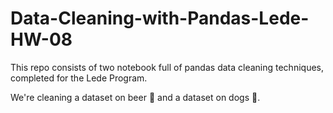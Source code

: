 # Data-Cleaning-with-Pandas-Lede-HW-08

This repo consists of two notebook full of pandas data cleaning techniques, completed for the Lede Program. 

We're cleaning a dataset on beer :beers: and a dataset on dogs :dog:. 
